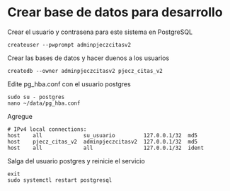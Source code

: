 # Crear base de datos para desarrollo

Crear el usuario y contrasena para este sistema en PostgreSQL

    createuser --pwprompt adminpjeczcitasv2

Crear las bases de datos y hacer duenos a los usuarios

    createdb --owner adminpjeczcitasv2 pjecz_citas_v2

Edite pg_hba.conf con el usuario postgres

    sudo su - postgres
    nano ~/data/pg_hba.conf

Agregue

    # IPv4 local connections:
    host    all             su_usuario         127.0.0.1/32  md5
    host    pjecz_citas_v2  adminpjeczcitasv2  127.0.0.1/32  md5
    host    all             all                127.0.0.1/32  ident

Salga del usuario postgres y reinicie el servicio

    exit
    sudo systemctl restart postgresql
